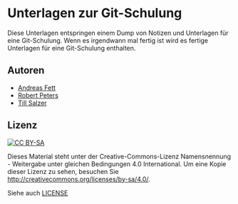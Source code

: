 Unterlagen zur Git-Schulung
===========================

Diese Unterlagen entspringen einem Dump von Notizen und Unterlagen für eine
Git-Schulung. Wenn es irgendwann mal fertig ist wird es fertige Unterlagen
für eine Git-Schulung enthalten.


Autoren
-------

- [Andreas Fett](https://github.com/afett)
- [Robert Peters](https://github.com/r2p2)
- [Till Salzer](https://github.com/tsalzer)

Lizenz
------
[![CC BY-SA](https://i.creativecommons.org/l/by-sa/4.0/88x31.png)](http://creativecommons.org/licenses/by-sa/4.0/)

Dieses Material steht unter der Creative-Commons-Lizenz
Namensnennung - Weitergabe unter gleichen Bedingungen 4.0 International.
Um eine Kopie dieser Lizenz zu sehen, besuchen Sie
http://creativecommons.org/licenses/by-sa/4.0/.

Siehe auch [LICENSE](LICENSE)
